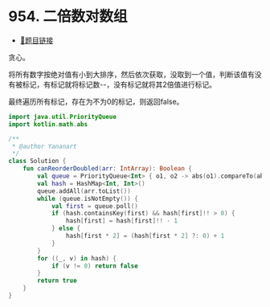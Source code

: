 # 954. 二倍数对数组

- [🔗题目链接](https://leetcode-cn.com/problems/array-of-doubled-pairs/)

贪心。

将所有数字按绝对值有小到大排序，然后依次获取，没取到一个值，判断该值有没有被标记，有标记就将标记数--，没有标记就将其2倍值进行标记。

最终遍历所有标记，存在为不为0的标记，则返回false。

```kotlin
import java.util.PriorityQueue
import kotlin.math.abs

/**
 * @author Yananart
 */
class Solution {
    fun canReorderDoubled(arr: IntArray): Boolean {
        val queue = PriorityQueue<Int> { o1, o2 -> abs(o1).compareTo(abs(o2)) }
        val hash = HashMap<Int, Int>()
        queue.addAll(arr.toList())
        while (queue.isNotEmpty()) {
            val first = queue.poll()
            if (hash.containsKey(first) && hash[first]!! > 0) {
                hash[first] = hash[first]!! - 1
            } else {
                hash[first * 2] = (hash[first * 2] ?: 0) + 1
            }
        }
        for ((_, v) in hash) {
            if (v != 0) return false
        }
        return true
    }
}
```
